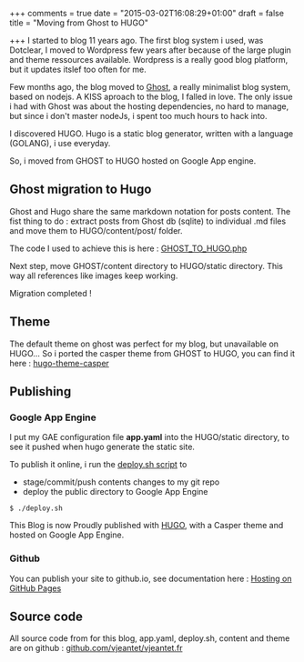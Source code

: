 +++
comments = true
date = "2015-03-02T16:08:29+01:00"
draft = false
title = "Moving from Ghost to HUGO"

+++
I started to blog 11 years ago.
The first blog system i used, was Dotclear, I moved to Wordpress few years after because of the large plugin and theme ressources available.
Wordpress is a really good blog platform, but it updates itslef too often for me.

Few months ago, the blog moved to [Ghost](https://ghost.org), a really minimalist blog system, based on nodejs. 
A KISS aproach to the blog, I falled in love.
The only issue i had with Ghost was about the hosting dependencies, no hard to manage, but since i don't master nodeJs, i spent too much hours to hack into.

I discovered HUGO.
Hugo is a static blog generator, written with a language (GOLANG), i use everyday.

So, i moved from GHOST to HUGO hosted on Google App engine.

## Ghost migration to Hugo 
Ghost and Hugo share the same markdown notation for posts content.
The fist thing to do : extract posts from Ghost db (sqlite) to individual .md files and move them to HUGO/content/post/ folder.

The code I used to achieve this is here : [GHOST_TO_HUGO.php](https://gist.github.com/vjeantet/d1f6cf824a2344dd6b4e)

Next step, move GHOST/content directory to HUGO/static directory.
This way all references like images keep working.

Migration completed ! 

## Theme
The default theme on ghost was perfect for my blog, but unavailable on HUGO… So i ported the casper theme from GHOST to HUGO, you can find it here : [hugo-theme-casper](https://github.com/vjeantet/hugo-theme-casper)

## Publishing
### Google App Engine
I put my GAE configuration file **app.yaml**  into the HUGO/static directory, to see it pushed when hugo generate the static site.

To publish it online, i run the [deploy.sh script](https://github.com/vjeantet/vjeantet.fr/blob/master/deploy.sh) to 

* stage/commit/push contents changes to my git repo
* deploy the public directory to Google App Engine

```
$ ./deploy.sh
```

This Blog is now Proudly published with [HUGO](http://gohugo.io), with a Casper theme and hosted on Google App Engine.

### Github
You can publish your site to github.io, see documentation here : [Hosting on GitHub Pages](http://gohugo.io/tutorials/github-pages-blog/) 

## Source code
All source code from for this blog, app.yaml, deploy.sh, content and theme are on github : [github.com/vjeantet/vjeantet.fr](https://github.com/vjeantet/vjeantet.fr)


